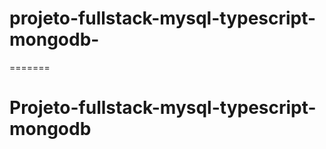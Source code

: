 # projeto-fullstack-mysql-typescript-mongodb-
=======
# Projeto-fullstack-mysql-typescript-mongodb

